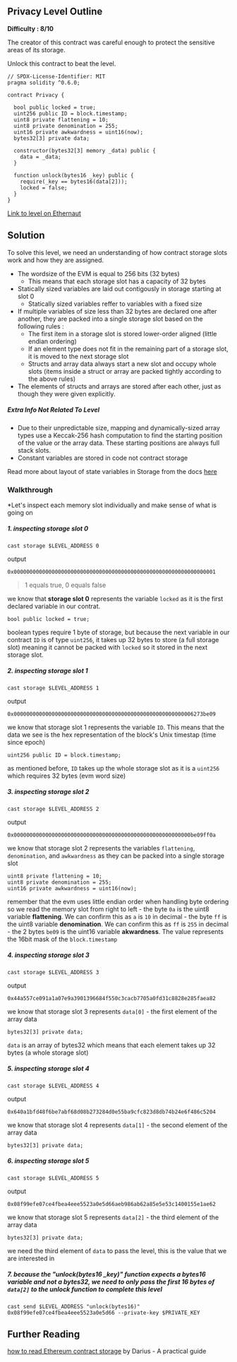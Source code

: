 ## Privacy Level Outline

**Difficulty : 8/10**

The creator of this contract was careful enough to protect the sensitive areas of its storage.

Unlock this contract to beat the level.

```solidity  
// SPDX-License-Identifier: MIT
pragma solidity ^0.6.0;

contract Privacy {

  bool public locked = true;
  uint256 public ID = block.timestamp;
  uint8 private flattening = 10;
  uint8 private denomination = 255;
  uint16 private awkwardness = uint16(now);
  bytes32[3] private data;

  constructor(bytes32[3] memory _data) public {
    data = _data;
  }
  
  function unlock(bytes16 _key) public {
    require(_key == bytes16(data[2]));
    locked = false;
  }
}
```

[Link to level on Ethernaut](https://ethernaut.openzeppelin.com/level/0x11343d543778213221516D004ED82C45C3c8788B)

## Solution

To solve this level, we need an understanding of how contract storage slots work and how they are assigned.

- The wordsize of the EVM is equal to 256 bits (32 bytes)
    - This means that each storage slot has a capacity of 32 bytes
- Statically sized variables are laid out contigously in storage starting at slot 0
    - Statically sized variables reffer to variables with a fixed size 
- If multiple variables of size less than 32 bytes are declared one after another, they are packed into a single storage slot based on the following rules :
    - The first item in a storage slot is stored lower-order aligned (little endian ordering) 
    - If an element type does not fit in the remaining part of a storage slot, it is moved to the next storage slot
    - Structs and array data always start a new slot and occupy whole slots (items inside a struct or array are packed tightly according to the above rules)
- The elements of structs and arrays are stored after each other, just as though they were given explicitly.

##### Extra Info Not Related To Level
- Due to their unpredictable size, mapping and dynamically-sized array types use a Keccak-256 hash computation to find the starting position of the value or the array data. These starting positions are always full stack slots.
- Constant variables are stored in code not contract storage

Read more about layout of state variables in Storage from the docs [here](https://docs.soliditylang.org/en/v0.4.24/miscellaneous.html)

### Walkthrough

*Let's inspect each memory slot individually and make sense of what is going on

##### 1. inspecting **storage slot 0**
```console
cast storage $LEVEL_ADDRESS 0
```
output 
```console
0x0000000000000000000000000000000000000000000000000000000000000001
```
> 1 equals true, 0 equals false

we know that **storage slot 0** represents the variable `locked` as it is the first declared variable in our contrat. 

```solidity
bool public locked = true;
```
boolean types require 1 byte of storage, but because the next variable in our contract `ID` is of type `uint256`, it takes up 32 bytes to store (a full storage slot) meaning it cannot be packed with `locked` so it stored in the next storage slot. 

##### 2. inspecting storage slot 1
```console
cast storage $LEVEL_ADDRESS 1
```
output 
```console
0x000000000000000000000000000000000000000000000000000000006273be09
```

we know that storage slot 1 represents the variable `ID`. This means that the data we see is the hex representation of the block's Unix timestap (time since epoch)

```solidity
uint256 public ID = block.timestamp;
```

as mentioned before, `ID` takes up the whole storage slot as it is a `uint256` which requires 32 bytes (evm word size)

##### 3. inspecting storage slot 2
```console
cast storage $LEVEL_ADDRESS 2
```
output 
```console
0x00000000000000000000000000000000000000000000000000000000be09ff0a
```
we know that storage slot 2 represents the variables `flattening`, `denomination`, and `awkwardness` as they can be packed into a single storage slot

```solidity
uint8 private flattening = 10;
uint8 private denomination = 255;
uint16 private awkwardness = uint16(now);
```

remember that the evm uses little endian order when handling byte ordering so we read the memory slot from right to left
    - the byte `0a` is the uint8 variable **flattening**. We can confirm this as `a` is `10` in decimal
    - the byte `ff` is the uint8 variable **denomination**. We can confirm this as `ff` is `255` in decimal
    - the 2 bytes `be09` is the uint16 variable **akwardness**. The value represents the 16bit mask of the `block.timestamp`

##### 4. inspecting storage slot 3
```console
cast storage $LEVEL_ADDRESS 3
```
output 
```console
0x44a557ce091a1a07e9a3901396684f550c3cacb7705a0fd31c8828e285faea82
```
we know that storage slot 3 represents `data[0]` - the first element of the array data

```solidity
bytes32[3] private data;
```

`data` is an array of bytes32 which means that each element takes up 32 bytes (a whole storage slot)

##### 5. inspecting storage slot 4
```console
cast storage $LEVEL_ADDRESS 4
```
output 
```console
0x640a1bfd48f6be7abf68d08b273284d0e55ba9cfc823d8db74b24e6f486c5204
```
we know that storage slot 4 represents `data[1]` - the second element of the array data

```solidity
bytes32[3] private data;
```

##### 6. inspecting storage slot 5
```console
cast storage $LEVEL_ADDRESS 5
```
output 
```console
0x08f99efe07ce4fbea4eee5523a0e5d66aeb986ab62a85e5e53c1400155e1ae62
```
we know that storage slot 5 represents `data[2]` - the third element of the array data

```solidity
bytes32[3] private data;
```
we need the third element of `data` to pass the level, this is the value that we are interested in

##### 7. because the "unlock(bytes16 _key)" function expects a bytes16 variable and not a bytes32, we need to only pass the first 16 bytes of `data[2]` to the unlock function to complete this level
```console
cast send $LEVEL_ADDRESS "unlock(bytes16)" 0x08f99efe07ce4fbea4eee5523a0e5d66 --private-key $PRIVATE_KEY
```

## Further Reading
[how to read Ethereum contract storage](https://medium.com/aigang-network/how-to-read-ethereum-contract-storage-44252c8af925) by Darius - A practical guide
